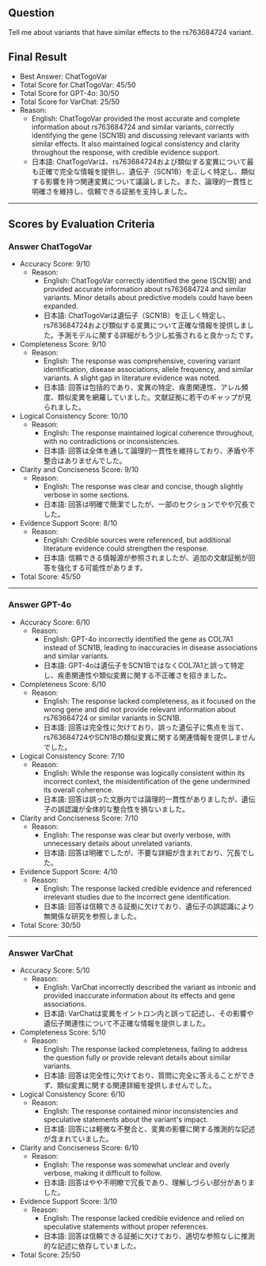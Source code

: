 ## Question

Tell me about variants that have similar effects to the rs763684724 variant.

## Final Result

- Best Answer: ChatTogoVar
- Total Score for ChatTogoVar: 45/50
- Total Score for GPT-4o: 30/50
- Total Score for VarChat: 25/50
- Reason:
  - English: ChatTogoVar provided the most accurate and complete information about rs763684724 and similar variants, correctly identifying the gene (SCN1B) and discussing relevant variants with similar effects. It also maintained logical consistency and clarity throughout the response, with credible evidence support.
  - 日本語: ChatTogoVarは、rs763684724および類似する変異について最も正確で完全な情報を提供し、遺伝子（SCN1B）を正しく特定し、類似する影響を持つ関連変異について議論しました。また、論理的一貫性と明確さを維持し、信頼できる証拠を支持しました。

---

## Scores by Evaluation Criteria

### Answer ChatTogoVar
- Accuracy Score: 9/10
  - Reason: 
    - English: ChatTogoVar correctly identified the gene (SCN1B) and provided accurate information about rs763684724 and similar variants. Minor details about predictive models could have been expanded.
    - 日本語: ChatTogoVarは遺伝子（SCN1B）を正しく特定し、rs763684724および類似する変異について正確な情報を提供しました。予測モデルに関する詳細がもう少し拡張されると良かったです。
- Completeness Score: 9/10
  - Reason: 
    - English: The response was comprehensive, covering variant identification, disease associations, allele frequency, and similar variants. A slight gap in literature evidence was noted.
    - 日本語: 回答は包括的であり、変異の特定、疾患関連性、アレル頻度、類似変異を網羅していました。文献証拠に若干のギャップが見られました。
- Logical Consistency Score: 10/10
  - Reason: 
    - English: The response maintained logical coherence throughout, with no contradictions or inconsistencies.
    - 日本語: 回答は全体を通して論理的一貫性を維持しており、矛盾や不整合はありませんでした。
- Clarity and Conciseness Score: 9/10
  - Reason: 
    - English: The response was clear and concise, though slightly verbose in some sections.
    - 日本語: 回答は明確で簡潔でしたが、一部のセクションでやや冗長でした。
- Evidence Support Score: 8/10
  - Reason: 
    - English: Credible sources were referenced, but additional literature evidence could strengthen the response.
    - 日本語: 信頼できる情報源が参照されましたが、追加の文献証拠が回答を強化する可能性があります。
- Total Score: 45/50

---

### Answer GPT-4o
- Accuracy Score: 6/10
  - Reason: 
    - English: GPT-4o incorrectly identified the gene as COL7A1 instead of SCN1B, leading to inaccuracies in disease associations and similar variants.
    - 日本語: GPT-4oは遺伝子をSCN1BではなくCOL7A1と誤って特定し、疾患関連性や類似変異に関する不正確さを招きました。
- Completeness Score: 6/10
  - Reason: 
    - English: The response lacked completeness, as it focused on the wrong gene and did not provide relevant information about rs763684724 or similar variants in SCN1B.
    - 日本語: 回答は完全性に欠けており、誤った遺伝子に焦点を当て、rs763684724やSCN1Bの類似変異に関する関連情報を提供しませんでした。
- Logical Consistency Score: 7/10
  - Reason: 
    - English: While the response was logically consistent within its incorrect context, the misidentification of the gene undermined its overall coherence.
    - 日本語: 回答は誤った文脈内では論理的一貫性がありましたが、遺伝子の誤認識が全体的な整合性を損ないました。
- Clarity and Conciseness Score: 7/10
  - Reason: 
    - English: The response was clear but overly verbose, with unnecessary details about unrelated variants.
    - 日本語: 回答は明確でしたが、不要な詳細が含まれており、冗長でした。
- Evidence Support Score: 4/10
  - Reason: 
    - English: The response lacked credible evidence and referenced irrelevant studies due to the incorrect gene identification.
    - 日本語: 回答は信頼できる証拠に欠けており、遺伝子の誤認識により無関係な研究を参照しました。
- Total Score: 30/50

---

### Answer VarChat
- Accuracy Score: 5/10
  - Reason: 
    - English: VarChat incorrectly described the variant as intronic and provided inaccurate information about its effects and gene associations.
    - 日本語: VarChatは変異をイントロン内と誤って記述し、その影響や遺伝子関連性について不正確な情報を提供しました。
- Completeness Score: 5/10
  - Reason: 
    - English: The response lacked completeness, failing to address the question fully or provide relevant details about similar variants.
    - 日本語: 回答は完全性に欠けており、質問に完全に答えることができず、類似変異に関する関連詳細を提供しませんでした。
- Logical Consistency Score: 6/10
  - Reason: 
    - English: The response contained minor inconsistencies and speculative statements about the variant's impact.
    - 日本語: 回答には軽微な不整合と、変異の影響に関する推測的な記述が含まれていました。
- Clarity and Conciseness Score: 6/10
  - Reason: 
    - English: The response was somewhat unclear and overly verbose, making it difficult to follow.
    - 日本語: 回答はやや不明瞭で冗長であり、理解しづらい部分がありました。
- Evidence Support Score: 3/10
  - Reason: 
    - English: The response lacked credible evidence and relied on speculative statements without proper references.
    - 日本語: 回答は信頼できる証拠に欠けており、適切な参照なしに推測的な記述に依存していました。
- Total Score: 25/50